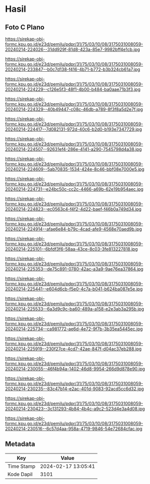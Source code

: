 # Hasil

## Foto C Plano

https://sirekap-obj-formc.kpu.go.id/e23d/pemilu/pdpr/31/75/03/10/08/3175031008059-20240214-224026--31dd929f-81d8-423a-85e7-9982bff4e1cb.jpg

https://sirekap-obj-formc.kpu.go.id/e23d/pemilu/pdpr/31/75/03/10/08/3175031008059-20240214-233847--b0c7d138-f416-4b71-b772-b3b324cb61a7.jpg

https://sirekap-obj-formc.kpu.go.id/e23d/pemilu/pdpr/31/75/03/10/08/3175031008059-20240214-224229--c126e5f3-48f1-4b00-b484-ba0aae71b3f3.jpg

https://sirekap-obj-formc.kpu.go.id/e23d/pemilu/pdpr/31/75/03/10/08/3175031008059-20240214-224329--40b49447-c08c-46db-a789-8f3f8a5d2e7f.jpg

https://sirekap-obj-formc.kpu.go.id/e23d/pemilu/pdpr/31/75/03/10/08/3175031008059-20240214-224417--7d082131-972d-40c6-b2d0-b193e7347729.jpg

https://sirekap-obj-formc.kpu.go.id/e23d/pemilu/pdpr/31/75/03/10/08/3175031008059-20240214-224507--92631ef4-286e-4141-a290-7545798d4a38.jpg

https://sirekap-obj-formc.kpu.go.id/e23d/pemilu/pdpr/31/75/03/10/08/3175031008059-20240214-224609--5ab70835-1534-424e-8c46-bbf08e7000e5.jpg

https://sirekap-obj-formc.kpu.go.id/e23d/pemilu/pdpr/31/75/03/10/08/3175031008059-20240214-224731--e24bc50c-cc2c-4466-a69b-62e19b954aec.jpg

https://sirekap-obj-formc.kpu.go.id/e23d/pemilu/pdpr/31/75/03/10/08/3175031008059-20240214-224823--ec0563c4-f4f2-4d22-baef-f46b0a749d34.jpg

https://sirekap-obj-formc.kpu.go.id/e23d/pemilu/pdpr/31/75/03/10/08/3175031008059-20240214-224914--afae6e84-b79c-4cad-afe9-4568e70aed9b.jpg

https://sirekap-obj-formc.kpu.go.id/e23d/pemilu/pdpr/31/75/03/10/08/3175031008059-20240214-225101--6bfdf3f6-58aa-43ce-8c03-3fe813227818.jpg

https://sirekap-obj-formc.kpu.go.id/e23d/pemilu/pdpr/31/75/03/10/08/3175031008059-20240214-225353--de75c891-0780-42ac-a3a9-9ae76ea37864.jpg

https://sirekap-obj-formc.kpu.go.id/e23d/pemilu/pdpr/31/75/03/10/08/3175031008059-20240214-225441--e604d6cb-f5e0-4c7a-b041-b624ba087e5e.jpg

https://sirekap-obj-formc.kpu.go.id/e23d/pemilu/pdpr/31/75/03/10/08/3175031008059-20240214-225533--6a3d9c9c-ba60-489a-a158-e2e3ab3a295b.jpg

https://sirekap-obj-formc.kpu.go.id/e23d/pemilu/pdpr/31/75/03/10/08/3175031008059-20240214-225734--ca981772-ae6d-4e72-9f7b-3b35ea5445ec.jpg

https://sirekap-obj-formc.kpu.go.id/e23d/pemilu/pdpr/31/75/03/10/08/3175031008059-20240214-225919--230f27ce-4cd7-42ae-847f-d04ac37eb288.jpg

https://sirekap-obj-formc.kpu.go.id/e23d/pemilu/pdpr/31/75/03/10/08/3175031008059-20240214-230055--46f4b94a-1402-46d8-9954-266d9d878e90.jpg

https://sirekap-obj-formc.kpu.go.id/e23d/pemilu/pdpr/31/75/03/10/08/3175031008059-20240214-230235--83c47b14-e2ac-401d-9083-92acd5cc6d32.jpg

https://sirekap-obj-formc.kpu.go.id/e23d/pemilu/pdpr/31/75/03/10/08/3175031008059-20240214-230423--3c131293-4b84-4b4c-a9c2-523d4e3a4d08.jpg

https://sirekap-obj-formc.kpu.go.id/e23d/pemilu/pdpr/31/75/03/10/08/3175031008059-20240214-230516--6c57d4aa-958a-4719-9846-54e72684cfac.jpg


## Metadata

| Key        | Value               |
| ---------- | ------------------- |
| Time Stamp | 2024-02-17 13:05:41 |
| Kode Dapil | 3101                |



